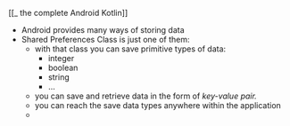 [[_ the complete Android Kotlin]]

- Android provides many ways of storing data
- Shared Preferences Class is just one of them:
	- with that class you can save primitive types of data:
		- integer
		- boolean
		- string
		- ...
	- you can save and retrieve data in the form of *key-value pair.*
	- you can reach the save data types anywhere within the application
	- 













